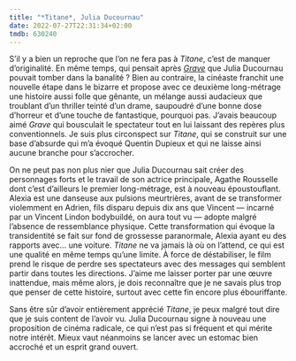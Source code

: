 ```yaml
---
title: "*Titane*, Julia Ducournau"
date: 2022-07-27T22:31:34+02:00
tmdb: 630240 
---
```


S’il y a bien un reproche que l’on ne fera pas à *Titane*, c’est de manquer d’originalité. En même temps, qui pensait après [*Grave*](https://voiretmanger.fr/grave-ducournau/) que Julia Ducournau pouvait tomber dans la banalité ? Bien au contraire, la cinéaste franchit une nouvelle étape dans le bizarre et propose avec ce deuxième long-métrage une histoire aussi folle que gênante, un mélange aussi audacieux que troublant d’un thriller teinté d’un drame, saupoudré d’une bonne dose d’horreur et d’une touche de fantastique, pourquoi pas. J’avais beaucoup aimé *Grave* qui bousculait le spectateur tout en lui laissant des repères plus conventionnels. Je suis plus circonspect sur *Titane*, qui se construit sur une base d’absurde qui m’a évoqué Quentin Dupieux et qui ne laisse ainsi aucune branche pour s’accrocher. 

On ne peut pas non plus nier que Julia Ducournau sait créer des personnages forts et le travail de son actrice principale, Agathe Rousselle dont c’est d’ailleurs le premier long-métrage, est à nouveau époustouflant. Alexia est une danseuse aux pulsions meurtrières, avant de se transformer violemment en Adrien, fils disparu depuis dix ans que Vincent — incarné par un Vincent Lindon bodybuildé, on aura tout vu — adopte malgré l’absence de ressemblance physique. Cette transformation qui évoque la transidentité se fait sur fond de grossesse paranormale, Alexia ayant eu des rapports avec… une voiture. *Titane* ne va jamais là où on l’attend, ce qui est une qualité en même temps qu’une limite. À force de déstabiliser, le film prend le risque de perdre ses spectateurs avec des messages qui semblent partir dans toutes les directions. J’aime me laisser porter par une œuvre inattendue, mais même alors, je dois reconnaître que je ne savais plus trop que penser de cette histoire, surtout avec cette fin encore plus ébouriffante. 

Sans être sûr d’avoir entièrement apprécié *Titane*, je peux malgré tout dire que je suis content de l’avoir vu. Julia Ducournau signe à nouveau une proposition de cinéma radicale, ce qui n’est pas si fréquent et qui mérite notre intérêt. Mieux vaut néanmoins se lancer avec un estomac bien accroché et un esprit grand ouvert.